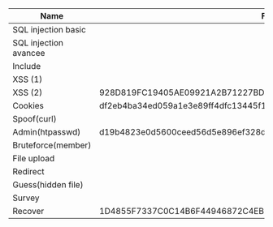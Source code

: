 | **Name**              | **Flag**                                                         | **Walkthrough** | **OWASP** | **Notes** |
|-----------------------|------------------------------------------------------------------|-----------------|-----------|-----------|
| SQL injection basic   |                                                                  |                 |           | rvinnie   |
| SQL injection avancee |                                                                  |                 |           | rvinnie   |
| Include               |                                                                  |                 |           | daniseed  |
| XSS (1)               |                                                                  |                 |           | rvinnie   |
| XSS (2)               | 928D819FC19405AE09921A2B71227BD9ABA106F9D2D37AC412E9E5A750F1506D |      Done       |   Done    | rvinnie   |
| Cookies               | df2eb4ba34ed059a1e3e89ff4dfc13445f104a1a52295214def1c4fb1693a5c3 |      Done       |   Done    | rvinnie   |
| Spoof(curl)           |                                                                  |                 |           | daniseed  |
| Admin(htpasswd)       | d19b4823e0d5600ceed56d5e896ef328d7a2b9e7ac7e80f4fcdb9b10bcb3e7ff |      Done       |   Done    | daniseed  |
| Bruteforce(member)    |                                                                  |                 |           | daniseed  |
| File upload           |                                                                  |                 |           | rvinnie   |
| Redirect              |                                                                  |                 |           | rvinnie   |
| Guess(hidden file)    |                                                                  |                 |           | daniseed  |
| Survey                |                                                                  |                 |           | daniseed  |
| Recover               | 1D4855F7337C0C14B6F44946872C4EB33853F40B2D54393FBE94F49F1E19BBB0 |      Done       |           | daniseed  |
